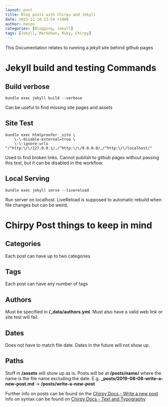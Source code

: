 ```yaml
---
layout: post
title: Blog posts with Chirpy and Jekyll
date: 2023-11-18 23:54 +1000
author: henzo
categories: [Blogging, Jekyll]
tags: [Jekyll, Markdown, Ruby, Chirpy]
---
```


This Documentation relates to running a jekyll site behind github pages
# Jekyll build and testing Commands
## Build verbose
```shell
bundle exec jekyll build --verbose
```
Can be useful to find missing site pages and assets

## Site Test
```shell
bundle exec htmlproofer _site \
    \-\-disable-external=true \
    \-\-ignore-urls "/^http:\/\/127.0.0.1/,/^http:\/\/0.0.0.0/,/^http:\/\/localhost/"
```
Used to find broken links. Cannot publish to github pages without passing this test, but it can be disabled in the workflow.

## Local Serving
```shell
bundle exec jekyll serve --livereload
```
Run server on localhost. LiveReload is supposed to automatic rebuild when file changes but can be weird.

# Chirpy Post things to keep in mind
## Categories
Each post can have up to two categories
## Tags
Each post can have any number of tags
## Authors
Must be specified in  **/_data/authors.yml**. Must also have a valid web link or site test will fail.
## Dates
Does not have to match file date. Dates in the future will not show up.
## Paths
Stuff in **/assets** will show up as is. Posts will be at **/posts/name/** where the name is the file name excluding the date. 
E.g. **_posts/2019-08-08-write-a-new-post.md** -> **/posts/write-a-new-post**

Further info on posts can be found on the [Chirpy Docs - Write a new post](https://chirpy.cotes.page/posts/write-a-new-post/)
Info on syntax can be found on [Chirpy Docs - Text and Typography](https://chirpy.cotes.page/posts/text-and-typography/)

